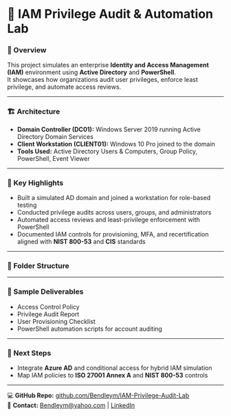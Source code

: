 # 🔐 IAM Privilege Audit & Automation Lab

### 🧩 Overview
This project simulates an enterprise **Identity and Access Management (IAM)** environment using **Active Directory** and **PowerShell**.  
It showcases how organizations audit user privileges, enforce least privilege, and automate access reviews.

---

### 🏗️ Architecture
- **Domain Controller (DC01):** Windows Server 2019 running Active Directory Domain Services  
- **Client Workstation (CLIENT01):** Windows 10 Pro joined to the domain  
- **Tools Used:** Active Directory Users & Computers, Group Policy, PowerShell, Event Viewer  

---

### 🚀 Key Highlights
- Built a simulated AD domain and joined a workstation for role-based testing  
- Conducted privilege audits across users, groups, and administrators  
- Automated access reviews and least-privilege enforcement with PowerShell  
- Documented IAM controls for provisioning, MFA, and recertification aligned with **NIST 800-53** and **CIS** standards  

---

### 📂 Folder Structure


---

### 📄 Sample Deliverables
- Access Control Policy  
- Privilege Audit Report  
- User Provisioning Checklist  
- PowerShell automation scripts for account auditing  

---

### 🔭 Next Steps
- Integrate **Azure AD** and conditional access for hybrid IAM simulation  
- Map IAM policies to **ISO 27001 Annex A** and **NIST 800-53** controls  

---

💻 **GitHub Repo:** [github.com/Bendleym/IAM-Privilege-Audit-Lab](https://github.com/Bendleym/IAM-Lab)  
📧 **Contact:** Bendleym@yahoo.com | [LinkedIn](https://linkedin.com/in/bendley-milord)
